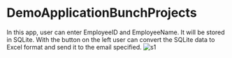 # DemoApplicationBunchProjects
In this app, user can enter EmployeeID and EmployeeName. It will be stored in SQLite. With the button on the left user can convert the SQLite data to Excel format and
send it to the email specified. 
![s1](https://i.ibb.co/LCJmsQh/Whats-App-Image-2023-05-09-at-4-13-30-PM-2.jpg)



